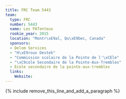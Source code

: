 ```yaml
---
title: FRC Team 5443
team:
  type: FRC
  number: 5443
  name: Les PATenteux
  rookie_year: 2015
  location: "Montr\xE9al, Qu\xE9bec, Canada"
  sponsors:
  - Delom Services
  - "H\xE9roux Devtek"
  - "Commission scolaire de la Pointe de l'\xCEle"
  - "\xC9cole Secondaire de la Pointe-Aux-Trembles"
  - Ecole secondaire de la pointe-aux-trembles
  links:
    Website:
---
```


{% include remove_this_line_and_add_a_paragraph %}